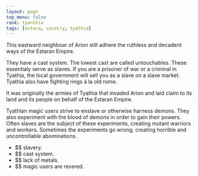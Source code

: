 ```yaml
---
layout: page
top_menu: false
rank: tyanthia
tags: [estara, country, tyathia]
---
```


This eastward neighboar of Arion still adhere the ruthless and decadent ways of the Estaran Empire.

They have a cast system.
The lowest cast are called untouchables. These essentialy serve as slaves.
If you are a prisoner of war or a criminal in Tyathia, the local government will sell you as
a slave on a slave market.
Tyathia also have fighting rings á la old rome.

It was originally the armies of Tyathia that invaded Arion and laid claim to its land
and its people on behalf of the Estaran Empire.

Tyathian magic users strive to enslave or otherwise harness demons.
They also experiment with the blood of demons in order to gain their powers.
Often slaves are the subject of these experiments, creating mutant warriors and workers.
Sometimes the experiments go wrong, creating horrible and uncontrollable abominations.

* $$ slavery.
* $$ cast system.
* $$ lack of metals.
* $$ magic users are revered.
